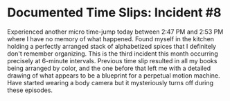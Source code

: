 # Documented Time Slips: Incident #8

Experienced another micro time-jump today between 2:47 PM and 2:53 PM where I have no memory of what happened. Found myself in the kitchen holding a perfectly arranged stack of alphabetized spices that I definitely don't remember organizing. This is the third incident this month occurring precisely at 6-minute intervals. Previous time slip resulted in all my books being arranged by color, and the one before that left me with a detailed drawing of what appears to be a blueprint for a perpetual motion machine. Have started wearing a body camera but it mysteriously turns off during these episodes.